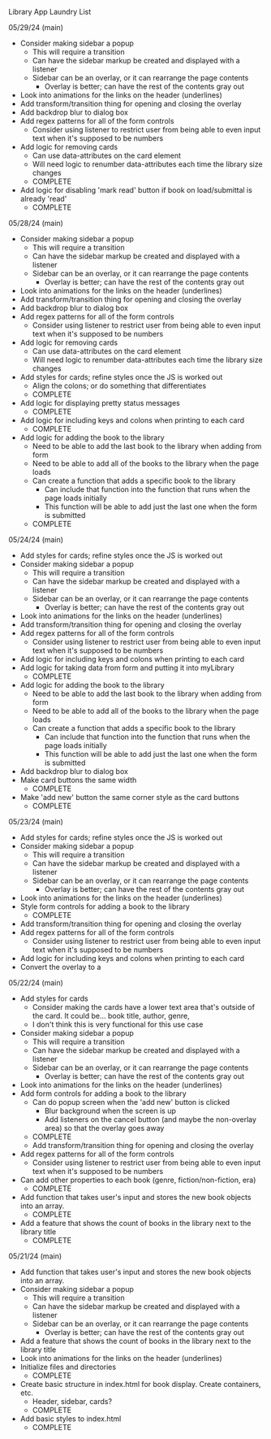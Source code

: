 Library App Laundry List

05/29/24 (main)
- Consider making sidebar a popup
    - This will require a transition
    - Can have the sidebar markup be created and displayed with a listener
    - Sidebar can be an overlay, or it can rearrange the page contents
        - Overlay is better; can have the rest of the contents gray out
- Look into animations for the links on the header (underlines)
- Add transform/transition thing for opening and closing the overlay
- Add backdrop blur to dialog box
- Add regex patterns for all of the form controls
    - Consider using listener to restrict user from being able to even input
      text when it's supposed to be numbers
- Add logic for removing cards
    - Can use data-attributes on the card element
    - Will need logic to renumber data-attributes each time the library size
      changes
    - COMPLETE
- Add logic for disabling 'mark read' button if book on load/submittal is
  already 'read'
    - COMPLETE

05/28/24 (main)
- Consider making sidebar a popup
    - This will require a transition
    - Can have the sidebar markup be created and displayed with a listener
    - Sidebar can be an overlay, or it can rearrange the page contents
        - Overlay is better; can have the rest of the contents gray out
- Look into animations for the links on the header (underlines)
- Add transform/transition thing for opening and closing the overlay
- Add backdrop blur to dialog box
- Add regex patterns for all of the form controls
    - Consider using listener to restrict user from being able to even input
      text when it's supposed to be numbers
- Add logic for removing cards
    - Can use data-attributes on the card element
    - Will need logic to renumber data-attributes each time the library size
      changes
- Add styles for cards; refine styles once the JS is worked out
    - Align the colons; or do something that differentiates
    - COMPLETE
- Add logic for displaying pretty status messages
    - COMPLETE
- Add logic for including keys and colons when printing to each card
    - COMPLETE
- Add logic for adding the book to the library
    - Need to be able to add the last book to the library when adding from form
    - Need to be able to add all of the books to the library when the page
      loads
    - Can create a function that adds a specific book to the library
        - Can include that function into the function that runs when the page
          loads initially
        - This function will be able to add just the last one when the form is
          submitted
    - COMPLETE

05/24/24 (main)
- Add styles for cards; refine styles once the JS is worked out
- Consider making sidebar a popup
    - This will require a transition
    - Can have the sidebar markup be created and displayed with a listener
    - Sidebar can be an overlay, or it can rearrange the page contents
        - Overlay is better; can have the rest of the contents gray out
- Look into animations for the links on the header (underlines)
- Add transform/transition thing for opening and closing the overlay
- Add regex patterns for all of the form controls
    - Consider using listener to restrict user from being able to even input
      text when it's supposed to be numbers
- Add logic for including keys and colons when printing to each card
- Add logic for taking data from form and putting it into myLibrary
    - COMPLETE
- Add logic for adding the book to the library
    - Need to be able to add the last book to the library when adding from form
    - Need to be able to add all of the books to the library when the page
      loads
    - Can create a function that adds a specific book to the library
        - Can include that function into the function that runs when the page
          loads initially
        - This function will be able to add just the last one when the form is
          submitted
- Add backdrop blur to dialog box
- Make card buttons the same width
    - COMPLETE
- Make 'add new' button the same corner style as the card buttons
    - COMPLETE

05/23/24 (main)
- Add styles for cards; refine styles once the JS is worked out
- Consider making sidebar a popup
    - This will require a transition
    - Can have the sidebar markup be created and displayed with a listener
    - Sidebar can be an overlay, or it can rearrange the page contents
        - Overlay is better; can have the rest of the contents gray out
- Look into animations for the links on the header (underlines)
- Style form controls for adding a book to the library
    - COMPLETE
- Add transform/transition thing for opening and closing the overlay
- Add regex patterns for all of the form controls
    - Consider using listener to restrict user from being able to even input
      text when it's supposed to be numbers
- Add logic for including keys and colons when printing to each card
- Convert the overlay to a <dialog>
    - COMPLETE

05/22/24 (main)
- Add styles for cards
    - Consider making the cards have a lower text area that's outside of the
      card. It could be... book title, author, genre, 
    - I don't think this is very functional for this use case
- Consider making sidebar a popup
    - This will require a transition
    - Can have the sidebar markup be created and displayed with a listener
    - Sidebar can be an overlay, or it can rearrange the page contents
        - Overlay is better; can have the rest of the contents gray out
- Look into animations for the links on the header (underlines)
- Add form controls for adding a book to the library
    - Can do popup screen when the 'add new' button is clicked
        - Blur background when the screen is up
        - Add listeners on the cancel button (and maybe the non-overlay area)
          so that the overlay goes away
    - COMPLETE
    - Add transform/transition thing for opening and closing the overlay
- Add regex patterns for all of the form controls
    - Consider using listener to restrict user from being able to even input
      text when it's supposed to be numbers
- Can add other properties to each book (genre, fiction/non-fiction, era)
    - COMPLETE
- Add function that takes user's input and stores the new book objects into an
  array.
    - COMPLETE
- Add a feature that shows the count of books in the library next to the library
  title
    - COMPLETE

05/21/24 (main)
- Add function that takes user's input and stores the new book objects into an
  array.
- Consider making sidebar a popup
    - This will require a transition
    - Can have the sidebar markup be created and displayed with a listener
    - Sidebar can be an overlay, or it can rearrange the page contents
        - Overlay is better; can have the rest of the contents gray out
- Add a feature that shows the count of books in the library next to the library
  title
- Look into animations for the links on the header (underlines)
- Initialize files and directories
    - COMPLETE
- Create basic structure in index.html for book display. Create containers, etc.
    - Header, sidebar, cards?
    - COMPLETE
- Add basic styles to index.html
    - COMPLETE